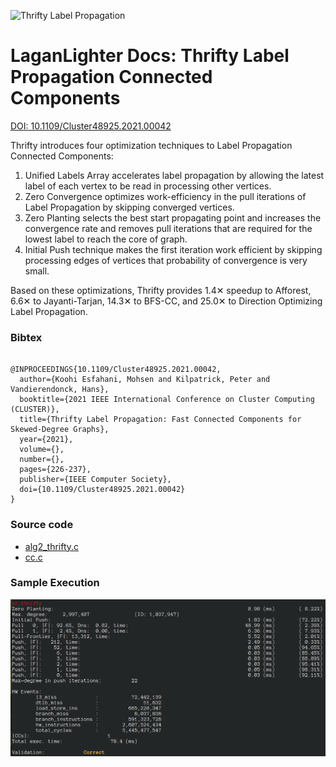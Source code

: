 ![Thrifty Label Propagation](https://hpgp.net/LaganLighter/headers/thrifty-header.jpg) 


#  LaganLighter Docs: Thrifty Label Propagation Connected Components

[DOI: 10.1109/Cluster48925.2021.00042](https://doi.org/10.1109/Cluster48925.2021.00042)

Thrifty introduces four optimization techniques to Label Propagation Connected Components:

 1. Unified Labels Array accelerates label propagation by allowing the latest label of each vertex to be read in processing other vertices.
 2. Zero Convergence optimizes work-efficiency in the pull iterations of Label Propagation by skipping converged vertices.
 3. Zero Planting selects the best start propagating point and increases the convergence rate and removes pull iterations that are required for the lowest label to reach the core of graph.
 4. Initial Push technique makes the first iteration work efficient by skipping processing edges of vertices that probability of convergence is very small.

Based on these optimizations, Thrifty provides 1.4✕ speedup to Afforest, 6.6✕ to Jayanti-Tarjan, 14.3✕ to BFS-CC, and 25.0✕ to Direction Optimizing Label Propagation. 

### Bibtex
```

@INPROCEEDINGS{10.1109/Cluster48925.2021.00042,
  author={Koohi Esfahani, Mohsen and Kilpatrick, Peter and Vandierendonck, Hans},
  booktitle={2021 IEEE International Conference on Cluster Computing (CLUSTER)}, 
  title={Thrifty Label Propagation: Fast Connected Components for Skewed-Degree Graphs}, 
  year={2021},
  volume={},
  number={},
  pages={226-237},
  publisher={IEEE Computer Society},
  doi={10.1109/Cluster48925.2021.00042}
}

```

### Source code
- [alg2_thrifty.c](../alg2_thrifty.c)
- [cc.c](../cc.c)


### Sample Execution

![](images/alg2-thrifty.png)
